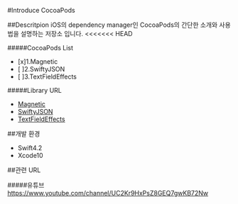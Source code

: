 #Introduce CocoaPods

##Descritpion
iOS의 dependency manager인 CocoaPods의 간단한 소개와 사용법을 설명하는 저장소 입니다.
<<<<<<< HEAD

#####CocoaPods List
 - [x]1.Magnetic
 - [ ]2.SwiftyJSON
 - [ ]3.TextFieldEffects

#####Library URL
- [Magnetic](https://github.com/efremidze/Magnetic)
- [SwiftyJSON](https://github.com/SwiftyJSON/SwiftyJSON)
- [TextFieldEffects](https://github.com/raulriera/TextFieldEffects)

##개발 환경
- Swift4.2
- Xcode10

##관련 URL

#####유튜브
https://www.youtube.com/channel/UC2Kr9HxPsZ8GEQ7gwKB72Nw
